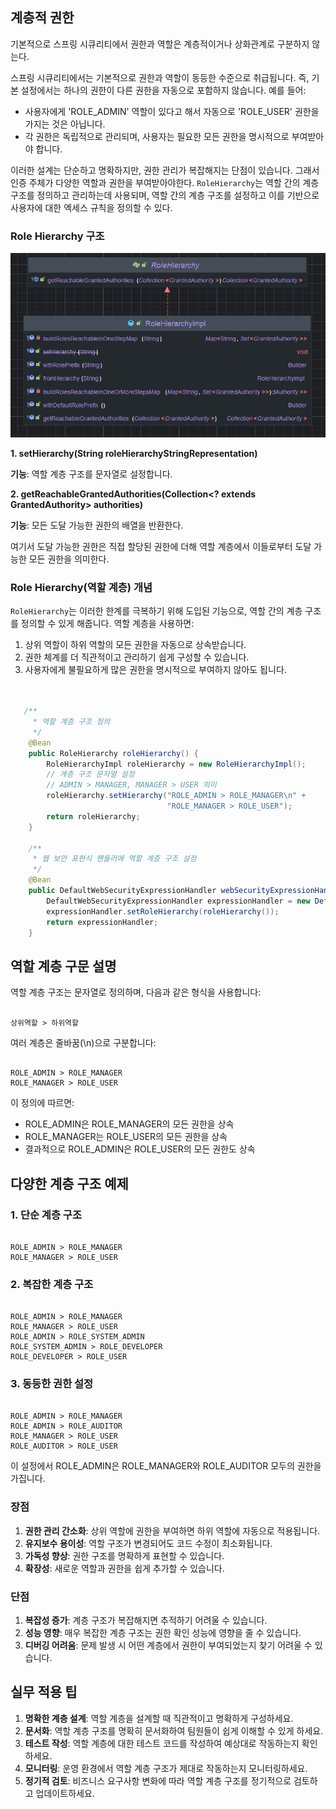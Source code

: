 ## 계층적 권한
기본적으로 스프링 시큐리티에서 권한과 역할은 계층적이거나 상화관계로 구분하지 않는다.  

스프링 시큐리티에서는 기본적으로 권한과 역할이 동등한 수준으로 취급됩니다. 즉, 기본 설정에서는 하나의 권한이 다른 권한을 자동으로 포함하지 않습니다. 예를 들어:

- 사용자에게 'ROLE_ADMIN' 역할이 있다고 해서 자동으로 'ROLE_USER' 권한을 가지는 것은 아닙니다.
- 각 권한은 독립적으로 관리되며, 사용자는 필요한 모든 권한을 명시적으로 부여받아야 합니다.

이러한 설계는 단순하고 명확하지만, 권한 관리가 복잡해지는 단점이 있습니다.
그래서 인증 주체가 다양한 역할과 권한을 부여받아야한다. `RoleHierarchy`는 역할 간의 계층 구조를 정의하고 관리하는데 사용되며, 역할 간의 계층 구조를 설정하고 이를 기반으로 사용자에 대한 엑세스 규칙을 정의할 수 있다.  

### Role Hierarchy 구조
![img_31.png](../../img/img_31.png)  

**1. setHierarchy(String roleHierarchyStringRepresentation)**

**기능**: 역할 계층 구조를 문자열로 설정합니다.

**2. getReachableGrantedAuthorities(Collection<? extends GrantedAuthority> authorities)**

**기능**: 모든 도달 가능한 권한의 배열을 반환한다.

여기서 도달 가능한 권한은 직접 할당된 권한에 더해 역할 계층에서 이들로부터 도달 가능한 모든 권한을 의미한다.


### Role Hierarchy(역할 계층) 개념

`RoleHierarchy`는 이러한 한계를 극복하기 위해 도입된 기능으로, 역할 간의 계층 구조를 정의할 수 있게 해줍니다. 역할 계층을 사용하면:

1. 상위 역할이 하위 역할의 모든 권한을 자동으로 상속받습니다.
2. 권한 체계를 더 직관적이고 관리하기 쉽게 구성할 수 있습니다.
3. 사용자에게 불필요하게 많은 권한을 명시적으로 부여하지 않아도 됩니다.
  
```java


   /**
     * 역할 계층 구조 정의
     */
    @Bean
    public RoleHierarchy roleHierarchy() {
        RoleHierarchyImpl roleHierarchy = new RoleHierarchyImpl();
        // 계층 구조 문자열 설정
        // ADMIN > MANAGER, MANAGER > USER 의미
        roleHierarchy.setHierarchy("ROLE_ADMIN > ROLE_MANAGER\n" +
                                   "ROLE_MANAGER > ROLE_USER");
        return roleHierarchy;
    }
    
    /**
     * 웹 보안 표현식 핸들러에 역할 계층 구조 설정
     */
    @Bean
    public DefaultWebSecurityExpressionHandler webSecurityExpressionHandler() {
        DefaultWebSecurityExpressionHandler expressionHandler = new DefaultWebSecurityExpressionHandler();
        expressionHandler.setRoleHierarchy(roleHierarchy());
        return expressionHandler;
    }

 ```

## 역할 계층 구문 설명

역할 계층 구조는 문자열로 정의하며, 다음과 같은 형식을 사용합니다:

```

상위역할 > 하위역할

```

여러 계층은 줄바꿈(\n)으로 구분합니다:

```

ROLE_ADMIN > ROLE_MANAGER
ROLE_MANAGER > ROLE_USER

```

이 정의에 따르면:

- ROLE_ADMIN은 ROLE_MANAGER의 모든 권한을 상속
- ROLE_MANAGER는 ROLE_USER의 모든 권한을 상속
- 결과적으로 ROLE_ADMIN은 ROLE_USER의 모든 권한도 상속

## 다양한 계층 구조 예제

### 1. 단순 계층 구조

```

ROLE_ADMIN > ROLE_MANAGER
ROLE_MANAGER > ROLE_USER

```

### 2. 복잡한 계층 구조

```

ROLE_ADMIN > ROLE_MANAGER
ROLE_MANAGER > ROLE_USER
ROLE_ADMIN > ROLE_SYSTEM_ADMIN
ROLE_SYSTEM_ADMIN > ROLE_DEVELOPER
ROLE_DEVELOPER > ROLE_USER

```

### 3. 동등한 권한 설정

```

ROLE_ADMIN > ROLE_MANAGER
ROLE_ADMIN > ROLE_AUDITOR
ROLE_MANAGER > ROLE_USER
ROLE_AUDITOR > ROLE_USER

```

이 설정에서 ROLE_ADMIN은 ROLE_MANAGER와 ROLE_AUDITOR 모두의 권한을 가집니다.  

### 장점

1. **권한 관리 간소화**: 상위 역할에 권한을 부여하면 하위 역할에 자동으로 적용됩니다.
2. **유지보수 용이성**: 역할 구조가 변경되어도 코드 수정이 최소화됩니다.
3. **가독성 향상**: 권한 구조를 명확하게 표현할 수 있습니다.
4. **확장성**: 새로운 역할과 권한을 쉽게 추가할 수 있습니다.

### 단점

1. **복잡성 증가**: 계층 구조가 복잡해지면 추적하기 어려울 수 있습니다.
2. **성능 영향**: 매우 복잡한 계층 구조는 권한 확인 성능에 영향을 줄 수 있습니다.
3. **디버깅 어려움**: 문제 발생 시 어떤 계층에서 권한이 부여되었는지 찾기 어려울 수 있습니다.

## 실무 적용 팁

1. **명확한 계층 설계**: 역할 계층을 설계할 때 직관적이고 명확하게 구성하세요.
2. **문서화**: 역할 계층 구조를 명확히 문서화하여 팀원들이 쉽게 이해할 수 있게 하세요.
3. **테스트 작성**: 역할 계층에 대한 테스트 코드를 작성하여 예상대로 작동하는지 확인하세요.
4. **모니터링**: 운영 환경에서 역할 계층 구조가 제대로 작동하는지 모니터링하세요.
5. **정기적 검토**: 비즈니스 요구사항 변화에 따라 역할 계층 구조를 정기적으로 검토하고 업데이트하세요.